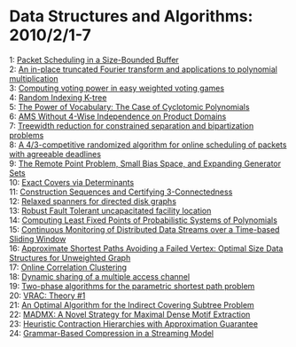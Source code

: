 # Data Structures and Algorithms: 2010/2/1-7  
1: [Packet Scheduling in a Size-Bounded Buffer](https://doi.org/10.48550/arXiv.0909.3637)  
2: [An in-place truncated Fourier transform and applications to polynomial  multiplication](https://doi.org/10.48550/arXiv.1001.5272)  
3: [Computing voting power in easy weighted voting games](https://doi.org/10.48550/arXiv.0811.2497)  
4: [Random Indexing K-tree](https://doi.org/10.48550/arXiv.1001.0833)  
5: [The Power of Vocabulary: The Case of Cyclotomic Polynomials](https://doi.org/10.48550/arXiv.1002.0012)  
6: [AMS Without 4-Wise Independence on Product Domains](https://doi.org/10.48550/arXiv.0806.4790)  
7: [Treewidth reduction for constrained separation and bipartization  problems](https://doi.org/10.48550/arXiv.0902.3780)  
8: [A 4/3-competitive randomized algorithm for online scheduling of packets  with agreeable deadlines](https://doi.org/10.48550/arXiv.0905.4068)  
9: [The Remote Point Problem, Small Bias Space, and Expanding Generator Sets](https://doi.org/10.48550/arXiv.0909.5313)  
10: [Exact Covers via Determinants](https://doi.org/10.48550/arXiv.0910.0460)  
11: [Construction Sequences and Certifying 3-Connectedness](https://doi.org/10.48550/arXiv.0912.2561)  
12: [Relaxed spanners for directed disk graphs](https://doi.org/10.48550/arXiv.0912.2815)  
13: [Robust Fault Tolerant uncapacitated facility location](https://doi.org/10.48550/arXiv.0912.3188)  
14: [Computing Least Fixed Points of Probabilistic Systems of Polynomials](https://doi.org/10.48550/arXiv.0912.4226)  
15: [Continuous Monitoring of Distributed Data Streams over a Time-based  Sliding Window](https://doi.org/10.48550/arXiv.0912.4569)  
16: [Approximate Shortest Paths Avoiding a Failed Vertex: Optimal Size Data  Structures for Unweighted Graph](https://doi.org/10.48550/arXiv.1001.0824)  
17: [Online Correlation Clustering](https://doi.org/10.48550/arXiv.1001.0920)  
18: [Dynamic sharing of a multiple access channel](https://doi.org/10.48550/arXiv.1001.3044)  
19: [Two-phase algorithms for the parametric shortest path problem](https://doi.org/10.48550/arXiv.1001.3749)  
20: [VRAC: Theory #1](https://doi.org/10.48550/arXiv.1002.0484)  
21: [An Optimal Algorithm for the Indirect Covering Subtree Problem](https://doi.org/10.48550/arXiv.1002.0580)  
22: [MADMX: A Novel Strategy for Maximal Dense Motif Extraction](https://doi.org/10.48550/arXiv.1002.0874)  
23: [Heuristic Contraction Hierarchies with Approximation Guarantee](https://doi.org/10.48550/arXiv.1002.1021)  
24: [Grammar-Based Compression in a Streaming Model](https://doi.org/10.48550/arXiv.0912.0850)  